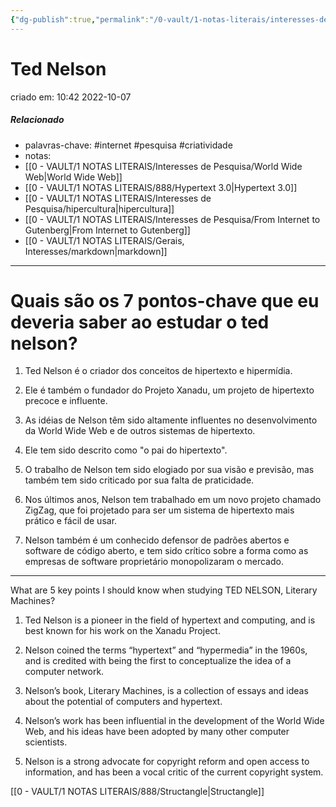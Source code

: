 ```yaml
---
{"dg-publish":true,"permalink":"/0-vault/1-notas-literais/interesses-de-pesquisa/ted-nelson/","tags":["internet","pesquisa","criatividade"],"dgHomeLink":true,"dgShowLocalGraph":true,"dgShowFileTree":true,"dgEnableSearch":true}
---
```


# Ted Nelson
criado em: 10:42 2022-10-07

##### Relacionado
- palavras-chave: #internet #pesquisa #criatividade 
- notas:
- [[0 - VAULT/1 NOTAS LITERAIS/Interesses de Pesquisa/World Wide Web\|World Wide Web]]
- [[0 - VAULT/1 NOTAS LITERAIS/888/Hypertext 3.0\|Hypertext 3.0]]
- [[0 - VAULT/1 NOTAS LITERAIS/Interesses de Pesquisa/hipercultura\|hipercultura]]
- [[0 - VAULT/1 NOTAS LITERAIS/Interesses de Pesquisa/From Internet to Gutenberg\|From Internet to Gutenberg]]
- [[0 - VAULT/1 NOTAS LITERAIS/Gerais, Interesses/markdown\|markdown]]
---
# Quais são os 7 pontos-chave que eu deveria saber ao estudar o ted nelson?

1. Ted Nelson é o criador dos conceitos de hipertexto e hipermídia.

2. Ele é também o fundador do Projeto Xanadu, um projeto de hipertexto precoce e influente.

3. As idéias de Nelson têm sido altamente influentes no desenvolvimento da World Wide Web e de outros sistemas de hipertexto.

4. Ele tem sido descrito como "o pai do hipertexto".

5. O trabalho de Nelson tem sido elogiado por sua visão e previsão, mas também tem sido criticado por sua falta de praticidade.

6. Nos últimos anos, Nelson tem trabalhado em um novo projeto chamado ZigZag, que foi projetado para ser um sistema de hipertexto mais prático e fácil de usar.

7. Nelson também é um conhecido defensor de padrões abertos e software de código aberto, e tem sido crítico sobre a forma como as empresas de software proprietário monopolizaram o mercado.

---
What are 5 key points I should know when studying TED NELSON, Literary Machines?

1. Ted Nelson is a pioneer in the field of hypertext and computing, and is best known for his work on the Xanadu Project.

2. Nelson coined the terms “hypertext” and “hypermedia” in the 1960s, and is credited with being the first to conceptualize the idea of a computer network.

3. Nelson’s book, Literary Machines, is a collection of essays and ideas about the potential of computers and hypertext.

4. Nelson’s work has been influential in the development of the World Wide Web, and his ideas have been adopted by many other computer scientists.

5. Nelson is a strong advocate for copyright reform and open access to information, and has been a vocal critic of the current copyright system.

[[0 - VAULT/1 NOTAS LITERAIS/888/Structangle\|Structangle]] 